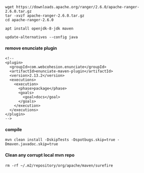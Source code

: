 
```
wget https://downloads.apache.org/ranger/2.6.0/apache-ranger-2.6.0.tar.gz
tar -xvzf apache-ranger-2.6.0.tar.gz
cd apache-ranger-2.6.0

apt install openjdk-8-jdk maven

update-alternatives --config java
```

#### remove enunciate plugin
```
<!--
<plugin>
  <groupId>com.webcohesion.enunciate</groupId>
  <artifactId>enunciate-maven-plugin</artifactId>
  <version>2.13.2</version>
  <executions>
    <execution>
      <phase>package</phase>
      <goals>
        <goal>docs</goal>
      </goals>
    </execution>
  </executions>
</plugin>
-->
```

#### compile 
```
mvn clean install -DskipTests -Dspotbugs.skip=true -Dmaven.javadoc.skip=true
```

#### Clean any corrupt local mvn repo
```
rm -rf ~/.m2/repository/org/apache/maven/surefire
```
